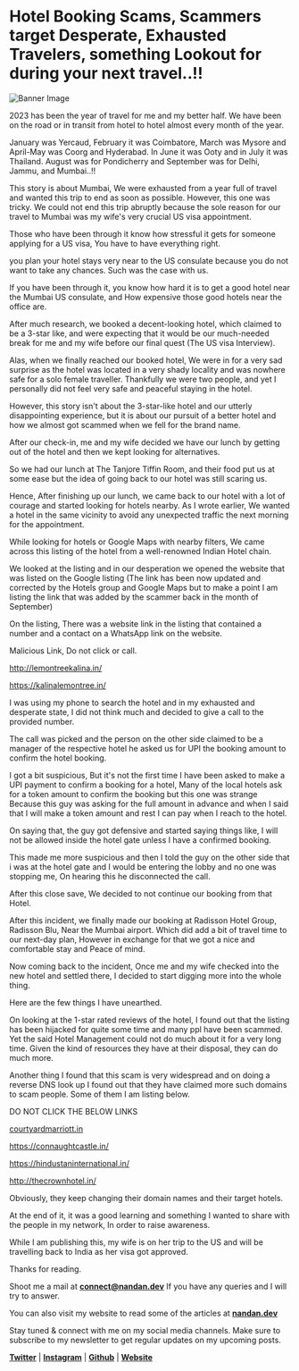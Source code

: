 # Hotel Booking Scams, Scammers target Desperate, Exhausted Travelers, something Lookout for during your next travel..!!

![Banner Image](https://github.com/sirius93/sirius93.github.io/assets/6882879/d97002ae-69f3-4b78-9d7f-c8b7ae9469c2)


2023 has been the year of travel for me and my better half. We have been on the road or in transit from hotel to hotel almost every month of the year. 

January was Yercaud, February it was Coimbatore, March was Mysore and April-May was  Coorg and Hyderabad. In June it was Ooty and in July it was Thailand. August was for Pondicherry and September was for Delhi, Jammu, and Mumbai..!!

This story is about Mumbai, We were exhausted from a year full of travel and wanted this trip to end as soon as possible. However, this one was tricky. We could not end this trip abruptly because the sole reason for our travel to Mumbai was my wife's very crucial US visa appointment. 

Those who have been through it know how stressful it gets for someone applying for a US visa, You have to have everything right. 

you plan your hotel stays very near to the US consulate because you do not want to take any chances. Such was the case with us.

If you have been through it, you know how hard it is to get a good hotel near the Mumbai US consulate, and How expensive those good hotels near the office are.

After much research, we booked a decent-looking hotel, which claimed to be a 3-star like, and were expecting that it would be our much-needed break for me and my wife before our final quest (The US visa Interview).

Alas, when we finally reached our booked hotel, We were in for a very sad surprise as the hotel was located in a very shady locality and was nowhere safe for a solo female traveller.  Thankfully we were two people, and yet I personally did not feel very safe and peaceful staying in the hotel. 

However, this story isn't about the 3-star-like hotel and our utterly disappointing experience, but it is about our pursuit of a better hotel and how we almost got scammed when we fell for the brand name. 

After our check-in, me and my wife decided we have our lunch by getting out of the hotel and then we kept looking for alternatives.

So we had our lunch at The Tanjore Tiffin Room, and their food put us at some ease but the idea of going back to our hotel was  still scaring us.

Hence, After finishing up our lunch, we came back to our hotel with a lot of courage and started looking for hotels nearby. As I wrote earlier, We wanted a hotel in the same vicinity to avoid any unexpected traffic the next morning for the appointment.

While looking for hotels or Google Maps with nearby filters, We came across this listing of the hotel from a well-renowned Indian Hotel chain. 

We looked at the listing and in our desperation we opened the website that was listed on the Google listing (The link has been now updated and corrected by the Hotels group and Google Maps but to make a point I am listing the link that was added by the scammer back in the month of September)

On the listing, There was a website link in the listing that contained a number and a contact on a WhatsApp link on the website.

Malicious Link, Do not click or call.

http://lemontreekalina.in/

https://kalinalemontree.in/

I was using my phone to search the hotel and in my exhausted and desperate state, I did not think much and decided to give a call to the provided number.

The call was picked and the person on the other side claimed to be a manager of the respective hotel he asked us for UPI the booking amount to confirm the hotel booking.

I got a bit suspicious, But it's not the first time I have been asked to make a UPI payment to confirm a booking for a hotel, Many of the local hotels ask for a token amount to confirm the booking but this one was strange Because this guy was asking for the full amount in advance and when I said that I will make a token amount and rest I can pay when I reach to the hotel.

On saying that, the guy got defensive and started saying things like, I will not be allowed inside the hotel gate unless I have a confirmed booking. 

This made me more suspicious and then I told the guy on the other side that i was at the hotel gate and I would be entering the lobby and no one was stopping me, On hearing this he disconnected the call.

After this close save, We decided to not continue our booking from that Hotel. 

After this incident, we finally made our booking at Radisson Hotel Group, Radisson Blu, Near the Mumbai airport. Which did add a bit of travel time to our next-day plan, However in exchange for that we got a nice and comfortable stay and Peace of mind. 

Now coming back to the incident, Once me and my wife checked into the new hotel and settled there, I decided to start digging more into the whole thing.

Here are the few things I have unearthed. 

On looking at the 1-star rated reviews of the hotel, I found out that the listing has been hijacked for quite some time and many ppl have been scammed. Yet the said Hotel Management could not do much about it for a very long time. Given the kind of resources they have at their disposal, they can do much more.

Another thing I found that this scam is very widespread and on doing a reverse DNS look up I found out that they have claimed more such domains to scam people. Some of them I am listing below. 

DO NOT CLICK THE BELOW LINKS

[courtyardmarriott.in](courtyardmarriott.in)

https://connaughtcastle.in/

https://hindustaninternational.in/

http://thecrownhotel.in/

Obviously, they keep changing their domain names and their target hotels. 

At the end of it, it was a good learning and something I wanted to share with the people in my network, In order to raise awareness.

While I am publishing this, my wife is on her trip to the US and will be travelling back to India as her visa got approved.

Thanks for reading.

Shoot me a mail at [**connect@nandan.dev**](mailto:connect@nandan.dev) If you have any queries and I will try to answer.

You can also visit my website to read some of the articles at [**nandan.dev**](http://nandan.dev)

Stay tuned & connect with me on my social media channels. Make sure to subscribe to my newsletter to get regular updates on my upcoming posts.

[**Twitter**](https://twitter.com/_sirius93_) | [**Instagram**](https://www.instagram.com/_sirius93_) | [**Github**](https://github.com/sirius93) | [**Website**](https://nandan.dev/)

